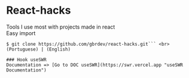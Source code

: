 # React-hacks
Tools I use most with projects made in react<br>
Easy import 
```console
$ git clone https://github.com/gbrdev/react-hacks.git``` <br>
(Portuguese) | (English)

### Hook useSWR
Documentation => [Go to DOC useSWR](https://swr.vercel.app "useSWR Documentation")
